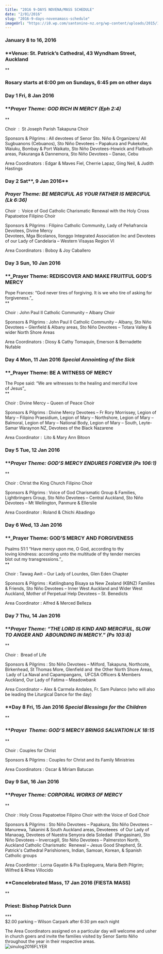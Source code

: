 ```yaml
---
title: "2016 9-DAYS NOVENA/MASS SCHEDULE"
date: "2/01/2016"
slug: "2016-9-days-novenamass-schedule"
imageUrl: "https://i0.wp.com/santonino-nz.org/wp-content/uploads/2015/11/sinulog2016FLYER-722x1024.jpg?resize=722%2C1024"
---
```


### **January 8 to 16, 2016**

### **Venue: St. Patrick’s Cathedral, 43 Wyndham Street, Auckland  
**

### **Rosary starts at 6:00 pm on Sundays, 6:45 pm on other days**

### **Day 1** **Fri, 8 Jan 2016**

### **_Prayer Theme: GOD RICH IN MERCY (Eph 2:4)_  
**

Choir  :  St Joseph Parish Takapuna Choir

Sponsors & Pilgrims : All devotees of Senor Sto. Niño & Organizers/ All Sugbuanons (Cebuanos), Sto Niño Devotees – Papakura and Pukekohe, Waiuku, Bombay & Port Waikato, Sto Niño Devotees-Howick and Flatbush areas, Pakuranga & Dannemora, Sto Niño Devotees – Danao, Cebu

Area Coordinators : Edgar & Maves Fiel, Cherrie Lapaz, Ging Neil, & Judith Hastings

### **Day 2 Sat****, 9 Jan 2016**

### **_Prayer Theme: BE MERCIFUL AS YOUR FATHER IS MERCIFUL (Lk 6:36)_**  

Choir  :  Voice of God Catholic Charismatic Renewal with the Holy Cross Papatoetoe Filipino Choir

Sponsors & Pilgrims : Filipino Catholic Community, Lady of Peñafrancia Devotees, Divine Mercy  
Devotees, Mga Bicolanos, Ilonggo Integrated Association Inc and Devotees of our Lady of Candelaria – Western Visayas Region VI

Area Coordinators : Boboy & Joy Caballero

### **Day 3** **Sun, 10 Jan 2016**

### **_Prayer Theme: REDISCOVER AND MAKE FRUITFUL GOD’S MERCY  
Pope Frances: “God never tires of forgiving. It is we who tire of asking for forgiveness.”_  
**

Choir : John Paul II Catholic Community – Albany Choir

Sponsors & Pilgrims : John Paul II Catholic Community – Albany, Sto Niño Devotees – Glenfield & Albany areas, Sto Niño Devotees – Totara Valley & wider North Shore Areas

Area Coordinators : Diosy & Cathy Tomaquin, Emerson & Bernadette Nufable

### **Day 4** **Mon, 11 Jan 2016 _Special Annointing of the Sick_**

### **_Prayer Theme: BE A WITNESS OF MERCY  
The Pope said: “We are witnesses to the healing and merciful love  
of Jesus”_  
**

Choir : Divine Mercy – Queen of Peace Choir

Sponsors & Pilgrims : Divine Mercy Devotees – Fr Rory Morrissey, Legion of Mary – Filipino Praesidium, Legion of Mary – Northshore, Legion of Mary – Balmoral, Legion of Mary – National Body, Legion of Mary – South, Leyte-Samar Waraynon NZ, Devotees of the Black Nazarene

Area Coordinator :  Lito & Mary Ann Bitoon

### **Day 5 Tue, 12 Jan 2016**

### **_Prayer Theme: GOD’S MERCY ENDURES FOREVER (Ps 106:1)_  
**

Choir : Christ the King Church Filipino Choir

Sponsors & Pilgrims : Voice of God Charismatic Group & Families, Lightbringers Group, Sto Niño Devotees – Central Auckland, Sto Niño Devotees – Mt Wellington, Panmure & Ellerslie

Area Coordinator : Roland & Chichi Abadingo

### **Day 6 Wed, 13 Jan 2016**

### **_Prayer Theme: GOD’S MERCY AND FORGIVENESS  
Psalms 51:1 “Have mercy upon me, O God, according to thy  
loving kindness: according unto the multitude of thy tender mercies  
blot out my transgressions.”_  
**

Choir : Tawag Awit – Our Lady of Lourdes, Glen Eden Chapter

Sponsors & Pilgrims : Katilingbang Bisaya sa New Zealand (KBNZ) Families & Friends, Sto Niño Devotees – Inner West Auckland and Wider West Auckland, Mother of Perpetual Help Devotees – St. Benedicts

Area Coordinator : Alfred & Merced Belleza

### **Day 7 Thu, 14 Jan 2016**

### **_Prayer Theme: “THE LORD IS KIND AND MERCIFUL, SLOW TO ANGER AND  ABOUNDING IN MERCY.” (Ps 103:8)_  
**

Choir :  Bread of Life

Sponsors & Pilgrims : Sto Niño Devotees – Milford, Takapuna, Northcote, Birkenhead, St Thomas More, Glenfield and  the Other North Shore Areas,  Lady of La Naval and Capampangans,  UFCSA Officers & Members Auckland, Our Lady of Fatima – Meadowbank

Area Coordinator – Alex & Carmela Andales, Fr. Sam Pulanco (who will also be leading the Liturgical Dance for the day)

### **Day 8 Fri, 15 Jan 2016 _Special Blessings for the Children_  
**

### **_Prayer  Theme: GOD’S MERCY BRINGS SALVATION LK 18:15_  
**

Choir : Couples for Christ

Sponsors & Pilgrims : Couples for Christ and its Family Ministries

Area Coordinators : Oscar & Miriam Batucan

### **Day 9 Sat, 16 Jan 2016**

### **_Prayer Theme: CORPORAL WORKS OF MERCY_  
**

Choir : Holy Cross Papatoetoe Filipino Choir with the Voice of God Choir

Sponsors & Pilgrims : Sto Niño Devotees – Papakura, Sto Niño Devotees – Manurewa, Takanini & South Auckland areas, Devoteees  of Our Lady of Manaoag, Devotees of Nuestra Senyora dela Soledad  (Pangasinan), Sto Niño Devotees – Invercagill, Sto Niño Devotees – Palmerston North, Auckland Catholic Charismatic  Renewal – Jesus Good Shepherd, St. Patrick's Cathedral Parishioners, Indian, Samoan, Korean, & Spanish Catholic groups

Area Coordintor : Lorna Gayatin & Pia Espleguera, Maria Beth Pilgrim; Wilfred & Rhea Villocido

### **Concelebrated Mass, 17 Jan 2016 (FIESTA MASS)  
**

### **Priest: Bishop Patrick Dunn**

\*\*\*  
$2.00 parking – Wilson Carpark after 6:30 pm each night

The Area Coordinators assigned on a particular day will welcome and usher in church goers and invite the families visited by Senor Santo Niño throughout the year in their respective areas.  
![sinulog2016FLYER](assets\images\sinulog2016FLYER-722x1024.jpg)
